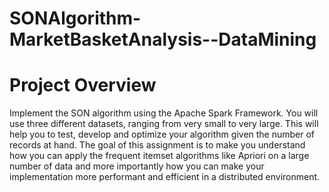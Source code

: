 # SONAlgorithm-MarketBasketAnalysis--DataMining

# Project Overview

Implement the SON algorithm using the Apache Spark Framework. You will use three different datasets, ranging from very small to very large. This will help you to test, develop and optimize your algorithm given the number of records at hand.
The goal of this assignment is to make you understand how you can apply the frequent itemset algorithms like Apriori on a large number of data and more importantly how you can make your implementation more performant and efficient in a distributed environment.
